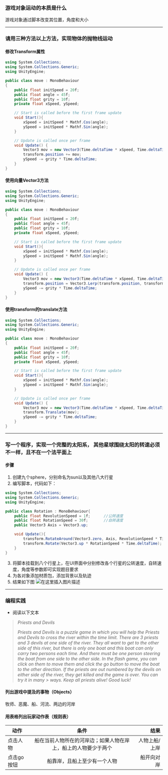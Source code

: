 ### 游戏对象运动的本质是什么
游戏对象通过脚本改变其位置，角度和大小

---
### 请用三种方法以上方法，实现物体的抛物线运动
#### 修改Transform属性
```C#
using System.Collections;
using System.Collections.Generic;
using UnityEngine;

public class move : MonoBehaviour
{
	public float initSpeed = 20f;
	public float angle = 45f;
	public float grity = 10f;
	private float xSpeed, ySpeed;

    // Start is called before the first frame update
    void Start(){
		xSpeed = initSpeed * Mathf.Cos(angle);
		ySpeed = initSpeed * Mathf.Sin(angle);
	}

    // Update is called once per frame
    void Update() {
		Vector3 mov = new Vector3(Time.deltaTime * xSpeed, Time.deltaTime * ySpeed, 0);
		transform.position += mov;
		ySpeed -= grity * Time.deltaTime;
    }
}

```

#### 使用向量Vector3方法
```C#
using System.Collections;
using System.Collections.Generic;
using UnityEngine;

public class move : MonoBehaviour
{
	public float initSpeed = 20f;
	public float angle = 45f;
	public float grity = 10f;
	private float xSpeed, ySpeed;

    // Start is called before the first frame update
    void Start(){
		xSpeed = initSpeed * Mathf.Cos(angle);
		ySpeed = initSpeed * Mathf.Sin(angle);
	}

    // Update is called once per frame
    void Update() {
		Vector3 mov = new Vector3(Time.deltaTime * xSpeed, Time.deltaTime * ySpeed, 0);
		transform.position = Vector3.Lerp(transform.position, transform.position + mov, 1);
		ySpeed -= grity * Time.deltaTime;
    }
}

```

#### 使用transform的translate方法
```C#
using System.Collections;
using System.Collections.Generic;
using UnityEngine;

public class move : MonoBehaviour
{
	public float initSpeed = 20f;
	public float angle = 45f;
	public float grity = 10f;
	private float xSpeed, ySpeed;

    // Start is called before the first frame update
    void Start(){
		xSpeed = initSpeed * Mathf.Cos(angle);
		ySpeed = initSpeed * Mathf.Sin(angle);
	}

    // Update is called once per frame
    void Update() {
		Vector3 mov = new Vector3(Time.deltaTime * xSpeed, Time.deltaTime * ySpeed, 0);
		transform.Translate(mov);
		ySpeed -= grity * Time.deltaTime;
    }
}
```

---
### 写一个程序，实现一个完整的太阳系， 其他星球围绕太阳的转速必须不一样，且不在一个法平面上
#### 步骤
1. 创建九个sphere，分别命名为sun以及其他八大行星
2. 编写脚本，代码如下：
```C#
using System.Collections;
using System.Collections.Generic;
using UnityEngine;

public class Rotation : MonoBehaviour{
	public float RevolutionSpeed = 1f;		//公转速度
	public float RotationSpeed = 30f;       //自转速度
	public Vector3 Axis = Vector3.up;

    void Update(){
		transform.RotateAround(Vector3.zero, Axis, RevolutionSpeed * Time.deltaTime);
		transform.Rotate(Vector3.up * RotationSpeed * Time.deltaTime);
	}
}
```
3. 将脚本挂载到八个行星上，在UI界面中分别修改各个行星的公转速度，自转速度，角度等参数即可实现题目要求
4. 为各对象添加材质包，添加背景以及轨迹
5. 结果如下图
![在这里插入图片描述](https://img-blog.csdnimg.cn/20190919192343137.png?x-oss-process=image/watermark,type_ZmFuZ3poZW5naGVpdGk,shadow_10,text_aHR0cHM6Ly9ibG9nLmNzZG4ubmV0L2Rpb3NtYWlfa2luZ3Nv,size_16,color_FFFFFF,t_70)

---
### 编程实践
- 阅读以下文本
>*Priests and Devils*
>
>*Priests and Devils is a puzzle game in which you will help the Priests and Devils to cross the river within the time limit. There are 3 priests and 3 devils at one side of the river. They all want to get to the other side of this river, but there is only one boat and this boat can only carry two persons each time. And there must be one person steering the boat from one side to the other side. In the flash game, you can click on them to move them and click the go button to move the boat to the other direction. If the priests are out numbered by the devils on either side of the river, they get killed and the game is over. You can try it in many > ways. Keep all priests alive! Good luck!*

#### 列出游戏中提及的事物（Objects）
牧师、恶魔、船、河流、两边的河岸

#### 用表格列出玩家动作表（规则表）
动作|条件|结果
-|:-:|-:
点击人物|船在当前人物所在的河岸边；如果人物在岸上，船上的人物要少于两个|人物上船/上岸
点击go按钮|船靠岸，且船上至少有一个人物|船开向对岸

